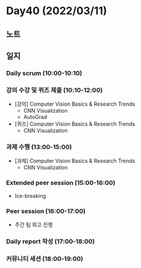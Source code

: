 # Day40 (2022/03/11)

## 노트

## 일지

### Daily scrum (10:00-10:10)

### 강의 수강 및 퀴즈 제출 (10:10-12:00)

  * [강의] Computer Vision Basics & Research Trends
    * CNN Visualization
    * AutoGrad
  * [퀴즈] Computer Vision Basics & Research Trends
    * CNN Visualization

### 과제 수행 (13:00-15:00)

  * [과제] Computer Vision Basics & Research Trends
    * CNN Visualization

### Extended peer session (15:00-16:00)

  * Ice-breaking

### Peer session (16:00-17:00)

  * 주간 팀 회고 진행

### Daily report 작성 (17:00-18:00)

### 커뮤니티 세션 (18:00-19:00)
